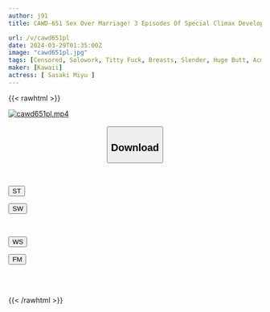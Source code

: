 ```yaml
---
author: j91
title: CAWD-651 Sex Over Marriage! 3 Episodes Of Special Climax Development With Pursuit, Toy Torture, And Restraint Miyu Sasaki

url: /v/cawd651pl
date: 2024-03-29T01:35:00Z
image: "cawd651pl.jpg"
tags: [Censored, Solowork, Titty Fuck, Breasts, Slender, Huge Butt, Acme · Orgasm	]
maker: [Kawaii]
actress: [ Sasaki Miyu ]
---
```



{{< rawhtml >}}

<div class="video" data-videoid="ld3jQMQB62U7kQY">
    <a href="javascript:;">
        <img src="/v/cawd651pl/cawd651pl.jpg" width="WIDTH" height="HEIGHT" alt="cawd651pl.mp4" loading="lazy">
    </a>
</div>

<script type="text/javascript" src="https://j91.asia/asset/on-demand-st.js"></script>

<br>
  <link rel="stylesheet" href="https://j91.asia/asset/bs5.css">
  
  <center>
  <button class="btn btn-primary" type="button" data-bs-toggle="collapse" data-bs-target=".multi-collapse" aria-expanded="false" aria-controls="multiCollapseExample1 multiCollapseExample2"><h2>Download</h2></button></center>
</p>
<div class="row">
  <div class="col">
    <div class="collapse multi-collapse" id="multiCollapseExample1">
      <div class="card card-body">
	      	      <br>
<div class="buttons">  
<p><a href="https://streamtape.to/v/ld3jQMQB62U7kQY" target="_blank"><button class="btn-hover color-3"><i class="fa fa-download"></i> ST</button></a></p>
<p><a href="https://asnwish.com/2scalso32atu" target="_blank"><button class="btn-hover color-2"><i class="fa fa-download"></i> SW</button></a></p></div>
    </div>
  </div>
</div>
  <div class="col">
    <div class="collapse multi-collapse" id="multiCollapseExample2">
      <div class="card card-body">
	      <br>
<div class="buttons">
<p><a href="https://wolfstream.tv/6gscujls05g5"><button class="btn-hover color-9"><i class="fa fa-download"></i> WS</button></a></p>
<p><a href="https://filemoon.sx/d/0v8m2ux40fs0"><button class="btn-hover color-8"><i class="fa fa-download"></i> FM</button></a></p></div>
<br><br>
      </div>
    </div>
  </div>
</div>

{{< /rawhtml >}}